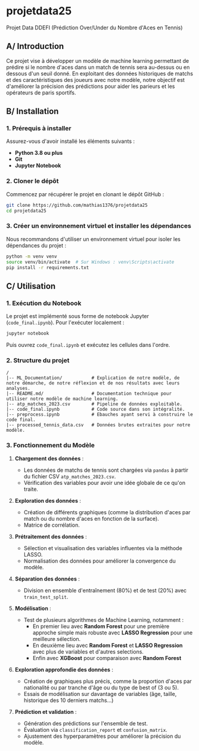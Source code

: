 # projetdata25
Projet Data DDEFI (Prédiction Over/Under du Nombre d'Aces en Tennis)

## A/ Introduction
Ce projet vise à développer un modèle de machine learning permettant de prédire si le nombre d'aces dans un match de tennis sera au-dessus ou en dessous d'un seuil donné. En exploitant des données historiques de matchs et des caractéristiques des joueurs avec notre modèle, notre objectif est d'améliorer la précision des prédictions pour aider les parieurs et les opérateurs de paris sportifs.

## B/ Installation
### 1. Prérequis à installer
Assurez-vous d'avoir installé les éléments suivants :
- **Python 3.8 ou plus**
- **Git**
- **Jupyter Notebook**

### 2. Cloner le dépôt
Commencez par récupérer le projet en clonant le dépôt GitHub :
```bash
git clone https://github.com/mathias1376/projetdata25
cd projetdata25
```

### 3. Créer un environnement virtuel et installer les dépendances
Nous recommandons d'utiliser un environnement virtuel pour isoler les dépendances du projet :
```bash
python -m venv venv
source venv/bin/activate  # Sur Windows : venv\Scripts\activate
pip install -r requirements.txt
```

## C/ Utilisation
### 1. Exécution du Notebook
Le projet est implémenté sous forme de notebook Jupyter (`code_final.ipynb`). Pour l'exécuter localement :
```bash
jupyter notebook
```
Puis ouvrez `code_final.ipynb` et exécutez les cellules dans l'ordre.


### 2. Structure du projet
```
/
|-- ML_Documentation/           # Explication de notre modèle, de notre démarche, de notre réflexion et de nos résultats avec leurs analyses.
|-- README.md/                  # Documentation technique pour utiliser notre modèle de machine learning.
|-- atp_matches_2023.csv        # Pipeline de données exploitable.
|-- code_final.ipynb            # Code source dans son intégralité.
|-- preprocess.ipynb            # Ebauches ayant servi à construire le code final.
|-- processed_tennis_data.csv   # Données brutes extraites pour notre modèle.
```

### 3. Fonctionnement du Modèle

1. **Chargement des données** :
   - Les données de matchs de tennis sont chargées via `pandas` à partir du fichier CSV `atp_matches_2023.csv`.
   - Vérification des variables pour avoir une idée globale de ce qu'on traite.

2. **Exploration des données** :
   - Création de différents graphiques (comme la distribution d'aces par match ou du nombre d'aces en fonction de la surface).
   - Matrice de corrélation.

3. **Prétraitement des données** :
   - Sélection et visualisation des variables influentes via la méthode LASSO.
   - Normalisation des données pour améliorer la convergence du modèle.

4. **Séparation des données** :
   - Division en ensemble d'entraînement (80%) et de test (20%) avec `train_test_split`.

5. **Modélisation** :
   - Test de plusieurs algorithmes de Machine Learning, notamment :
     - En premier lieu avec **Random Forest** pour une première approche simple mais robuste avec **LASSO Regression** pour une meilleure sélection.
     - En deuxième lieu avec **Random Forest** et **LASSO Regression** avec plus de variables et d'autres selections.
     - Enfin avec **XGBoost** pour comparaison avec **Random Forest**

6. **Exploration approfondie des données** :
   - Création de graphiques plus précis, comme la proportion d'aces par nationalité ou par tranche d'âge ou du type de best of (3 ou 5).
   - Essais de modélisation sur davantage de variables (âge, taille, historique des 10 derniers matchs...)
  
7. **Prédiction et validation** :
   - Génération des prédictions sur l'ensemble de test.
   - Évaluation via `classification_report` et `confusion_matrix`.
   - Ajustement des hyperparamètres pour améliorer la précision du modèle.



